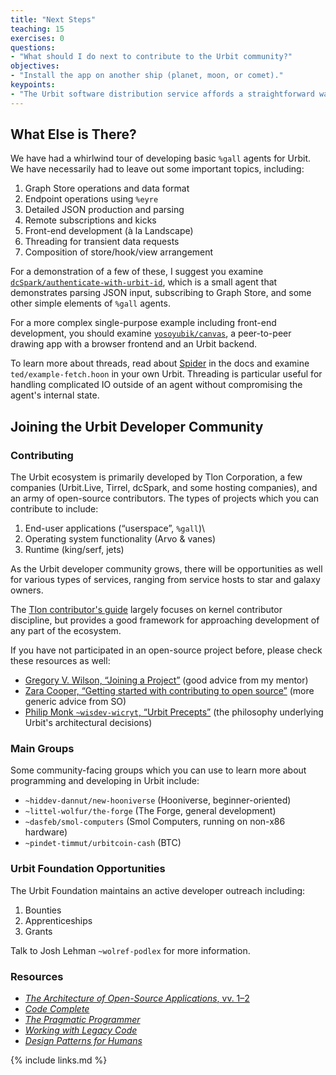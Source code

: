 ```yaml
---
title: "Next Steps"
teaching: 15
exercises: 0
questions:
- "What should I do next to contribute to the Urbit community?"
objectives:
- "Install the app on another ship (planet, moon, or comet)."
keypoints:
- "The Urbit software distribution service affords a straightforward way to deploy, update, and remove `%gall` apps."
---
```


##  What Else is There?

We have had a whirlwind tour of developing basic `%gall` agents for Urbit.  We have necessarily had to leave out some important topics, including:

1. Graph Store operations and data format
2. Endpoint operations using `%eyre`
3. Detailed JSON production and parsing
4. Remote subscriptions and kicks
5. Front-end development (à la Landscape)
6. Threading for transient data requests
7. Composition of store/hook/view arrangement

For a demonstration of a few of these, I suggest you examine [`dcSpark/authenticate-with-urbit-id`](https://github.com/dcSpark/authenticate-with-urbit-id), which is a small agent that demonstrates parsing JSON input, subscribing to Graph Store, and some other simple elements of `%gall` agents.

For a more complex single-purpose example including front-end development, you should examine [`yosoyubik/canvas`](https://github.com/yosoyubik/canvas), a peer-to-peer drawing app with a browser frontend and an Urbit backend.

To learn more about threads, read about [Spider](https://urbit.org/docs/userspace/threads/overview) in the docs and examine `ted/example-fetch.hoon` in your own Urbit.  Threading is particular useful for handling complicated IO outside of an agent without compromising the agent's internal state.

##  Joining the Urbit Developer Community

### Contributing

The Urbit ecosystem is primarily developed by Tlon Corporation, a few companies (Urbit.Live, Tirrel, dcSpark, and some hosting companies), and an army of open-source contributors.  The types of projects which you can contribute to include:

1. End-user applications (“userspace”, `%gall`)\
2. Operating system functionality (Arvo & vanes)
3. Runtime (king/serf, jets)

As the Urbit developer community grows, there will be opportunities as well for various types of services, ranging from service hosts to star and galaxy owners.

The [Tlon contributor's guide](https://github.com/urbit/urbit/blob/master/CONTRIBUTING.md) largely focuses on kernel contributor discipline, but provides a good framework for approaching development of any part of the ecosystem.

If you have not participated in an open-source project before, please check these resources as well:

- [Gregory V. Wilson, “Joining a Project”](https://third-bit.com/2021/03/30/joining-a-project/) (good advice from my mentor)
- [Zara Cooper, “Getting started with contributing to open source”](https://stackoverflow.blog/2020/08/03/getting-started-with-contributing-to-open-source/) (more generic advice from SO)
- [Philip Monk `~wisdev-wicryt`, “Urbit Precepts”](https://urbit.org/blog/precepts) (the philosophy underlying Urbit's architectural decisions)

### Main Groups

Some community-facing groups which you can use to learn more about programming and developing in Urbit include:

- `~hiddev-dannut/new-hooniverse` (Hooniverse, beginner-oriented)
- `~littel-wolfur/the-forge` (The Forge, general development)
- `~dasfeb/smol-computers` (Smol Computers, running on non-x86 hardware)
- `~pindet-timmut/urbitcoin-cash` (BTC)

### Urbit Foundation Opportunities

The Urbit Foundation maintains an active developer outreach including:

1. Bounties
2. Apprenticeships
3. Grants

Talk to Josh Lehman `~wolref-podlex` for more information.

### Resources

-   [*The Architecture of Open-Source Applications*, vv. 1–2](https://aosabook.org/en/index.html)
-   [*Code Complete*](https://www.oreilly.com/library/view/code-complete-second/0735619670/)
-   [*The Pragmatic Programmer*](https://pragprog.com/titles/tpp20/the-pragmatic-programmer-20th-anniversary-edition/)
-   [*Working with Legacy Code*](https://www.oreilly.com/library/view/working-effectively-with/0131177052/)
-   [*Design Patterns for Humans*](https://github.com/kamranahmedse/design-patterns-for-humans)

{% include links.md %}
